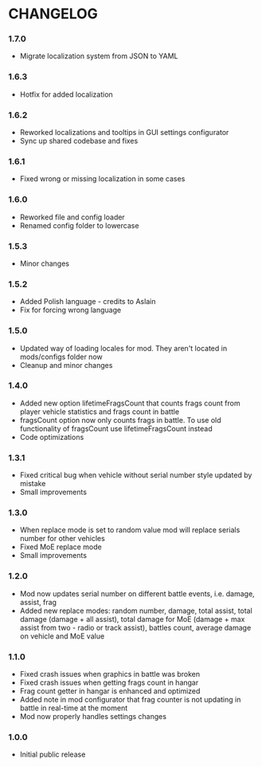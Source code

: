# CHANGELOG

### 1.7.0

- Migrate localization system from JSON to YAML

### 1.6.3

- Hotfix for added localization

### 1.6.2

- Reworked localizations and tooltips in GUI settings configurator
- Sync up shared codebase and fixes

### 1.6.1

- Fixed wrong or missing localization in some cases

### 1.6.0

- Reworked file and config loader
- Renamed config folder to lowercase

### 1.5.3

- Minor changes

### 1.5.2

- Added Polish language - credits to Aslain
- Fix for forcing wrong language

### 1.5.0

- Updated way of loading locales for mod. They aren't located in mods/configs folder now
- Cleanup and minor changes

### 1.4.0

- Added new option lifetimeFragsCount that counts frags count from player vehicle statistics and frags count in battle
- fragsCount option now only counts frags in battle. To use old functionality of fragsCount use lifetimeFragsCount instead
- Code optimizations

### 1.3.1

- Fixed critical bug when vehicle without serial number style updated by mistake
- Small improvements

### 1.3.0

- When replace mode is set to random value mod will replace serials number for other vehicles
- Fixed MoE replace mode
- Small improvements

### 1.2.0

- Mod now updates serial number on different battle events, i.e. damage, assist, frag
- Added new replace modes: random number, damage, total assist, total damage (damage + all assist), total damage for MoE (damage + max assist from two - radio or track assist), battles count, average damage on vehicle and MoE value

### 1.1.0

- Fixed crash issues when graphics in battle was broken
- Fixed crash issues when getting frags count in hangar
- Frag count getter in hangar is enhanced and optimized
- Added note in mod configurator that frag counter is not updating in battle in real-time at the moment
- Mod now properly handles settings changes

### 1.0.0

- Initial public release
